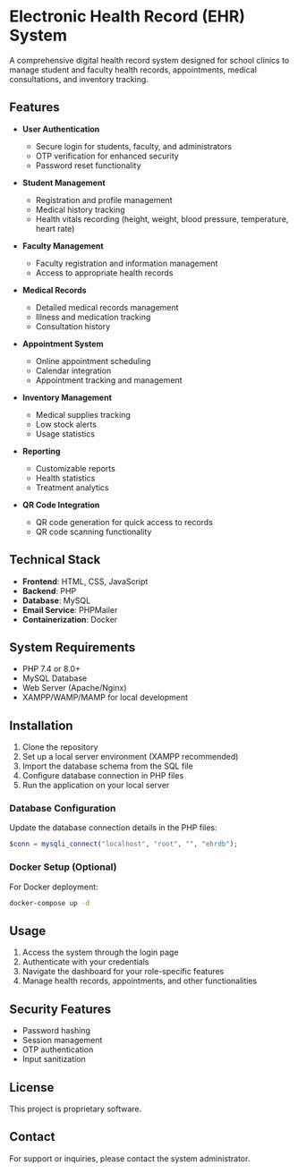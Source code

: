 # Electronic Health Record (EHR) System

A comprehensive digital health record system designed for school clinics to manage student and faculty health records, appointments, medical consultations, and inventory tracking.

## Features

- **User Authentication**
  - Secure login for students, faculty, and administrators
  - OTP verification for enhanced security
  - Password reset functionality

- **Student Management**
  - Registration and profile management
  - Medical history tracking
  - Health vitals recording (height, weight, blood pressure, temperature, heart rate)

- **Faculty Management**
  - Faculty registration and information management
  - Access to appropriate health records

- **Medical Records**
  - Detailed medical records management
  - Illness and medication tracking
  - Consultation history

- **Appointment System**
  - Online appointment scheduling
  - Calendar integration
  - Appointment tracking and management

- **Inventory Management**
  - Medical supplies tracking
  - Low stock alerts
  - Usage statistics

- **Reporting**
  - Customizable reports
  - Health statistics
  - Treatment analytics

- **QR Code Integration**
  - QR code generation for quick access to records
  - QR code scanning functionality

## Technical Stack

- **Frontend**: HTML, CSS, JavaScript
- **Backend**: PHP
- **Database**: MySQL
- **Email Service**: PHPMailer
- **Containerization**: Docker

## System Requirements

- PHP 7.4 or 8.0+
- MySQL Database
- Web Server (Apache/Nginx)
- XAMPP/WAMP/MAMP for local development

## Installation

1. Clone the repository
2. Set up a local server environment (XAMPP recommended)
3. Import the database schema from the SQL file
4. Configure database connection in PHP files
5. Run the application on your local server

### Database Configuration

Update the database connection details in the PHP files:

```php
$conn = mysqli_connect("localhost", "root", "", "ehrdb");
```

### Docker Setup (Optional)

For Docker deployment:

```bash
docker-compose up -d
```

## Usage

1. Access the system through the login page
2. Authenticate with your credentials
3. Navigate the dashboard for your role-specific features
4. Manage health records, appointments, and other functionalities

## Security Features

- Password hashing
- Session management
- OTP authentication
- Input sanitization

## License

This project is proprietary software.

## Contact

For support or inquiries, please contact the system administrator. 